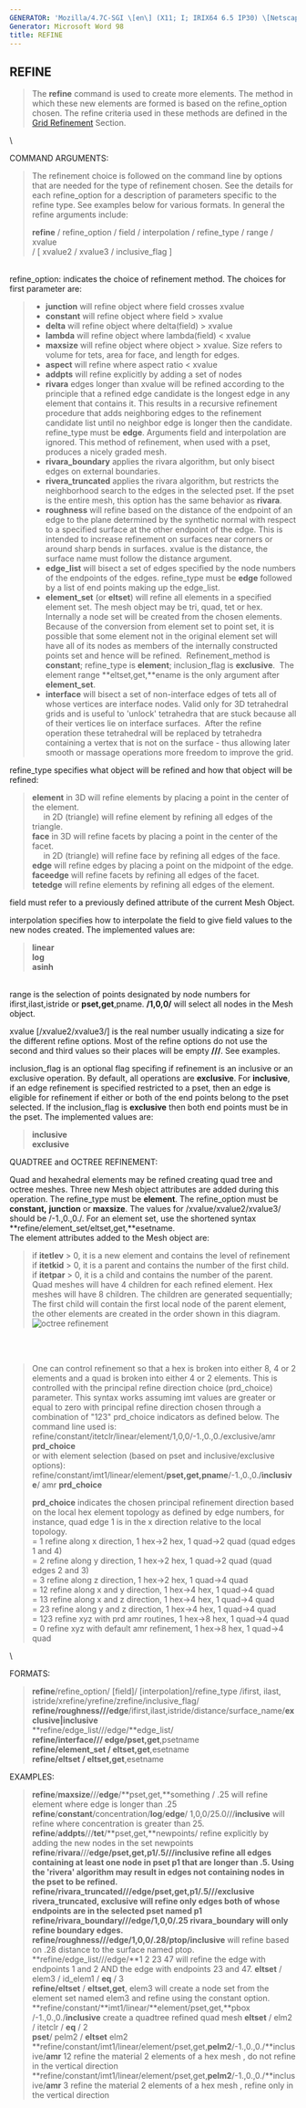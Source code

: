 ```yaml
---
GENERATOR: 'Mozilla/4.7C-SGI \[en\] (X11; I; IRIX64 6.5 IP30) \[Netscape\]'
Generator: Microsoft Word 98
title: REFINE
---
```


REFINE
------

> The **refine** command is used to create more elements. The method in
> which these new elements are formed is based on the refine\_option
> chosen. The refine criteria used in these methods are defined in the
> [Grid Refinement](http://lagrit.lanl.gov/new_html/REFINE1.html)
> Section.

\

COMMAND ARGUMENTS:

> The refinement choice is followed on the command line by options that
> are needed for the type of refinement chosen. See the details for each
> refine\_option for a description of parameters specific to the refine
> type. See examples below for various formats. In general the refine
> arguments include:
>
> **refine** / refine\_option / field / interpolation / refine\_type /
> range / xvalue\
> / \[ xvalue2 / xvalue3 / inclusive\_flag \]

\
refine\_option: indicates the choice of refinement method. The choices
for first parameter are:

> -   **junction** will refine object where field crosses xvalue
> -   **constant** will refine object where field &gt; xvalue
> -   **delta** will refine object where delta(field) &gt; xvalue
> -   **lambda** will refine object where lambda(field) &lt; xvalue
> -   **maxsize** will refine object where object &gt; xvalue. Size
>     refers to volume for tets, area for face, and length for edges.
> -   **aspect** will refine where aspect ratio &lt; xvalue
> -   **addpts** will refine explicitly by adding a set of nodes
> -   **rivara** edges longer than xvalue will be refined according to
>     the principle that a refined edge candidate is the longest edge in
>     any element that contains it. This results in a recursive
>     refinement procedure that adds neighboring edges to the refinement
>     candidate list until no neighbor edge is longer then the
>     candidate. refine\_type must be **edge**. Arguments field and
>     interpolation are ignored. This method of refinement, when used
>     with a pset, produces a nicely graded mesh.
> -   **rivara\_boundary** applies the rivara algorithm, but only bisect
>     edges on external boundaries.
> -   **rivera\_truncated** applies the rivara algorithm, but restricts
>     the neighborhood search to the edges in the selected pset. If the
>     pset is the entire mesh, this option has the same behavior as
>     **rivara**.
> -   **roughness** will refine based on the distance of the endpoint of
>     an edge to the plane determined by the synthetic normal with
>     respect to a specified surface at the other endpoint of the edge.
>     This is intended to increase refinement on surfaces near corners
>     or around sharp bends in surfaces. xvalue is the distance, the
>     surface name must follow the distance argument.
> -   **edge\_list** will bisect a set of edges specified by the node
>     numbers of the endpoints of the edges. refine\_type must be
>     **edge** followed by a list of end points making up the
>     edge\_list.
> -   **element\_set** (or **eltset**) will refine all elements in a
>     specified element set. The mesh object may be tri, quad, tet or
>     hex.  Internally a node set will be created from the chosen
>     elements.  Because of the conversion from element set to point
>     set, it is possible that some element not in the original element
>     set will have all of its nodes as members of the internally
>     constructed points set and hence will be refined. 
>     Refinement\_method is **constant**; refine\_type is **element**;
>     inclusion\_flag is **exclusive**.  The element range
>     **eltset,get,**ename is the only argument after
>     **element\_set**.  
> -   **interface** will bisect a set of non-interface edges of tets all
>     of whose vertices are interface nodes. Valid only for 3D
>     tetrahedral grids and is useful to 'unlock' tetrahedra that are
>     stuck because all of their vertices lie on interface surfaces. 
>     After the refine operation these tetrahedral will be replaced by
>     tetrahedra containing a vertex that is not on the surface - thus
>     allowing later smooth or massage operations more freedom to
>     improve the grid.

refine\_type specifies what object will be refined and how that object
will be refined:

> **element** in 3D will refine elements by placing a point in the
> center of the element.\
>      in 2D (triangle) will refine element by refining all edges of the
> triangle.\
> **face** in 3D will refine facets by placing a point in the center of
> the facet.\
>      in 2D (triangle) will refine face by refining all edges of the
> face.\
> **edge** will refine edges by placing a point on the midpoint of the
> edge.\
> **faceedge** will refine facets by refining all edges of the facet.\
> **tetedge** will refine elements by refining all edges of the element.

field must refer to a previously defined attribute of the current Mesh
Object.

interpolation specifies how to interpolate the field to give field
values to the new nodes created. The implemented values are:

> **linear**\
> **log**\
> **asinh**

\
range is the selection of points designated by node numbers for
ifirst,ilast,istride or **pset,get**,pname. **/1,0,0/** will select all
nodes in the Mesh object.

xvalue \[/xvalue2/xvalue3/\] is the real number usually indicating a
size for the different refine options. Most of the refine options do not
use the second and third values so their places will be empty **///**.
See examples.

inclusion\_flag is an optional flag specifing if refinement is an
inclusive or an exclusive operation. By default, all operations are
**exclusive**. For **inclusive**, if an edge refinement is specified
restricted to a pset, then an edge is eligible for refinement if either
or both of the end points belong to the pset selected. If the
inclusion\_flag is **exclusive** then both end points must be in the
pset. The implemented values are:

> **inclusive**\
> **exclusive**

QUADTREE and OCTREE REFINEMENT:

Quad and hexahedral elements may be refined creating quad tree and
octree meshes. Three new Mesh object attributes are added during this
operation. The refine\_type must be **element**. The refine\_option must
be **constant,** **junction** or **maxsize**. The values for
/xvalue/xvalue2/xvalue3/ should be /-1.,0.,0./. For an element set, use
the shortened syntax **refine/element\_set/eltset,get,**esetname.\
The element attributes added to the Mesh object are:

> if **itetlev** &gt; 0, it is a new element and contains the level of
> refinement\
> if **itetkid** &gt; 0, it is a parent and contains the number of the
> first child.\
> if **itetpar** &gt; 0, it is a child and contains the number of the
> parent.\
> Quad meshes will have 4 children for each refined element. Hex meshes
> will have 8 children. The children are generated sequentially; The
> first child will contain the first local node of the parent element,
> the other elements are created in the order shown in this diagram.\
> ![octree refinement](dsquare.gif)

\
 

> One can control refinement so that a hex is broken into either 8, 4 or
> 2 elements and a quad is broken into either 4 or 2 elements. This is
> controlled with the principal refine direction choice (prd\_choice)
> parameter. This syntax works assuming imt values are greater or equal
> to zero with principal refine direction chosen through a combination
> of "123" prd\_choice indicators as defined below. The command line
> used is:\
> refine/constant/itetclr/linear/element/1,0,0/-1.,0.,0./exclusive/amr
> **prd\_choice**\
> or with element selection (based on pset and inclusive/exclusive
> options):
> refine/constant/imt1/linear/element/**pset,get,pname**/-1.,0.,0./**inclusive**/
> amr **prd\_choice**
>
> **prd\_choice** indicates the chosen principal refinement direction
> based on the local hex element topology as defined by edge numbers,
> for instance, quad edge 1 is in the x direction relative to the local
> topology.\
> = 1 refine along x direction, 1 hex-&gt;2 hex, 1 quad-&gt;2 quad (quad
> edges 1 and 4)\
> = 2 refine along y direction, 1 hex-&gt;2 hex, 1 quad-&gt;2 quad (quad
> edges 2 and 3)\
> = 3 refine along z direction, 1 hex-&gt;2 hex, 1 quad-&gt;4 quad\
> = 12 refine along x and y direction, 1 hex-&gt;4 hex, 1 quad-&gt;4
> quad\
> = 13 refine along x and z direction, 1 hex-&gt;4 hex, 1 quad-&gt;4
> quad\
> = 23 refine along y and z direction, 1 hex-&gt;4 hex, 1 quad-&gt;4
> quad\
> = 123 refine xyz with prd amr routines, 1 hex-&gt;8 hex, 1 quad-&gt;4
> quad\
> = 0 refine xyz with default amr refinement, 1 hex-&gt;8 hex, 1
> quad-&gt;4 quad

\

FORMATS:

> **refine**/refine\_option/ \[field\]/ \[interpolation\]/refine\_type
> /ifirst, ilast, istride/xrefine/yrefine/zrefine/inclusive\_flag/\
> **refine/roughness///edge**/ifirst,ilast,istride/distance/surface\_name/**exclusive|inclusive**\
> **refine/edge\_list///edge/**edge\_list/\
> **refine/interface/// edge/pset,get**,psetname\
> **refine/element\_set / eltset,get**,esetname\
> **refine/eltset / eltset,get**,esetname

EXAMPLES:

> **refine**/**maxsize**///**edge**/**pset,get,**something / .25
> will refine element where edge is longer than .25
> **refine**/**constant**/concentration/**log**/**edge**/
> 1,0,0/25.0///**inclusive**
> will refine where concentration is greater than 25.
> **refine**/**addpts**///**tet**/**pset,get,**newpoints/
> refine explicitly by adding the new nodes in the set newpoints
> **refine**/**rivara**///**edge/pset,get,**p1/.5///**inclusive**
> refine all edges containing at least one node in pset p1 that are
> longer than .5. Using the 'rivera' algorithm may result in edges not
> containing nodes in the pset to be refined.
> **refine/rivara\_truncated///edge/pset,get,p1/**.5///**exclusive**
> rivera\_truncated, exclusive will refine only edges both of whose
> endpoints are in the selected pset named p1
> **refine/rivara\_boundary///edge/1,0,0/**.25
> rivara\_boundary will only refine boundary edges.
> **refine/roughness///edge/1,0,0/**.28/ptop**/inclusive**
> will refine based on .28 distance to the surface named ptop.
> **refine/edge\_list///edge/**1 2 23 47
> will refine the edge with endpoints 1 and 2 AND the edge with
> endpoints 23 and 47.
> **eltset** / elem3 / id\_elem1 / **eq** / 3\
> **refine/eltset** / **eltset,get**, elem3
> will create a node set from the element set named elem3 and refine
> using the constant option.
> **refine/constant/**imt1/linear/**element/pset,get,**pbox
> /-1.,0.,0./**inclusive**
> create a quadtree refined quad mesh
> **eltset** / elm2 / itetclr / **eq** / 2\
> **pset**/ pelm2 / **eltset** elm2\
> **refine/constant/imt1/linear/element/pset,get,**pelm2**/-1.,0.,0./**inclusive/**amr**
> 12
> refine the material 2 elements of a hex mesh , do not refine in the
> vertical direction
> **refine/constant/imt1/linear/element/pset,get,**pelm2**/-1.,0.,0./**inclusive/**amr**
> 3
> refine the material 2 elements of a hex mesh , refine only in the
> vertical direction
